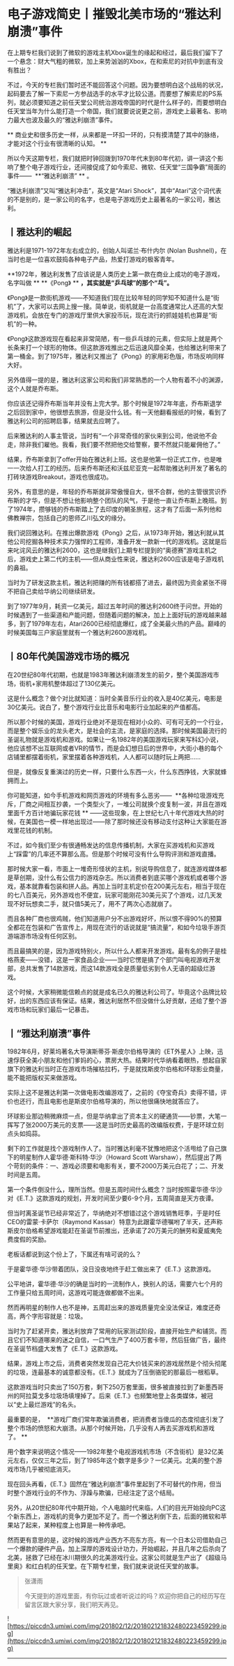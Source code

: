 # 电子游戏简史丨摧毁北美市场的“雅达利崩溃”事件

在上期专栏我们说到了微软的游戏主机Xbox诞生的缘起和经过，最后我们留下了一个悬念：财大气粗的微软，加上来势汹汹的Xbox，在和索尼的对抗中到底有没有胜出？

不过，今天的专栏我们暂时还不能回答这个问题。因为要想明白这个战局的状况，起码要去了解一下索尼一方参战选手的水平才比较公道。而要想了解索尼的PS系列，就必须要知道之前任天堂公司统治游戏帝国的时代是什么样子的，而要想明白任天堂当年为什么能打造一个帝国，我们就要说说更之前，游戏史上最著名、影响力最大也波及最久的“雅达利崩溃”事件。

 ** 商业史和很多历史一样，从来都是一环扣一环的，只有摸清楚了其中的脉络，才能对这个行业有很清晰的认知。 **

所以今天这期专栏，我们就把时钟回拨到1970年代末到80年代初，讲一讲这个影响了整个电子游戏行业，还间接促成了如今索尼、微软、任天堂“三国争霸”局面的事件——  **“雅达利崩溃” ** 。

“雅达利崩溃”又叫“雅达利冲击”，英文是“Atari Shock”，其中“Atari”这个词代表的不是别的，是一家公司的名字，也是电子游戏历史上最著名的一家公司，雅达利。

## 丨雅达利的崛起

雅达利是1971-1972年左右成立的，创始人叫诺兰·布什内尔 (Nolan Bushnell)，在当时也是一位喜欢鼓捣各种电子产品，热爱打游戏的极客青年。

 **1972年，雅达利发售了应该说是人类历史上第一款在商业上成功的电子游戏，名字叫做 **  **《Pong》 **  **，其实就是“乒乓球”的那个“乓”。**

《Pong》是一款街机游戏——不知道我们现在比较年轻的同学知不知道什么是“街机”了，大家可以去网上搜一搜。简单说，街机就是一台高度通常比人还高的大型游戏机，会放在专门的游戏厅里供大家投币玩，现在流行的抓娃娃机也算是“街机”的一种。

《Pong》这款游戏现在看起来非常简陋，有一些乒乓球的元素，但实际上就是两个长条来打一个球形的物体。但这款游戏推出之后迅速风靡全美，也给雅达利带来了第一桶金。到了1975年，雅达利又推出了《Pong》的家用彩色版，市场反响同样大好。

另外值得一提的是，雅达利这家公司和我们非常熟悉的一个人物有着不小的渊源，这个人就是乔布斯。

你应该还记得乔布斯当年并没有上完大学。那个时候是1972年年底，乔布斯退学之后回到家中，他很想去旅游，但是没什么钱。有一天他翻看报纸的时候，看到了雅达利公司的招聘启事，结果就去应聘了。

后来雅达利的人事主管说，当时有“一个非常奇怪的家伙来到公司，他说他不会走，除非我们雇他。我看，我们要不然把他交给警察，要不然就只能雇佣他了。”

结果，乔布斯拿到了offer开始在雅达利上班。这也是他第一份正式工作，也是唯一一次给人打工的经历。后来乔布斯还和沃兹尼亚克一起帮助雅达利开发了著名的打砖块游戏Breakout，游戏也很成功。

另外，有意思的是，年轻的乔布斯就非常傲慢自大，很不合群，他的主管很赏识乔布斯的才华，但是不想让他影响整个团队的风气，于是他一直让乔布斯上晚班。到了1974年，攒够钱的乔布斯踏上了去印度的朝圣旅程，这才有了后面一系列他和佛教禅宗，包括自己的恩师乙川弘文的缘分。

我们说回雅达利。在推出爆款游戏《Pong》之后，从1973年开始，雅达利就从其他公司挖掘各种技术实力强悍的工程师，准备开发一款新一代的游戏机。这就是后来叱诧风云的雅达利2600，这也是继我们上期专栏提到的“奥德赛”游戏主机之后，游戏史上第二代的主机——但从商业性来说，雅达利2600应该是电子游戏机的鼻祖。

当时为了研发这款主机，雅达利把赚的所有钱都搭了进去，最终因为资金紧张不得不把自己卖给华纳公司继续研发。

到了1977年9月，耗资一亿美元，超过五年时间的雅达利2600终于问世。开始的时候遇到了一些渠道和产能问题，但随着问题的解决，加上上面好玩的游戏越来越多，到了1979年左右，Atari2600已经彻底爆红，成了全美最火热的产品。巅峰的时候美国每三户家庭里就有一个雅达利2600游戏机。

## 丨80年代美国游戏市场的概况

在20世纪80年代初期，也就是1983年雅达利崩溃发生的前夕，整个美国游戏市场，街机+家用机整体超过了130亿美元。

这是什么概念？做个对比就知道：当时全美音乐行业的收入是40亿美元，电影是30亿美元。说白了，整个游戏行业比音乐和电影行业加起来的产值都高。

所以那个时候的美国，游戏行业绝对不是现在相对小众的、可有可无的一个行业，而是整个娱乐业的龙头老大，是社会的主流，是家庭的选择。那时候美国最流行的圣诞礼物就是游戏机和游戏。如果让一名1982年的美国游戏玩家来写科幻小说，他应该想不出互联网或者VR的情节，而是会幻想日后的世界中，大街小巷的每个店铺里都摆着街机，家里摆着各种游戏机，人人都可以随时玩上两把……

但是，就像反复重演过的历史一样，只要什么东西一火，什么东西挣钱，大家就蜂拥而上。

你可能知道，如今手机游戏和网页游戏的环境有多么恶劣——  **各种垃圾游戏充斥，厂商之间相互抄袭，一个类型火了，一堆公司就换个皮复制一波，并且在游戏里面千方百计地骗玩家花钱 ** ——这些现象，在上世纪七八十年代游戏大热的时候，在美国也一模一样地出现过——除了那时候还没有移动支付这种让大家能在游戏里花钱的机制。

不过，如今我们至少有很通畅发达的信息传播机制，大家在买游戏机和买游戏上“踩雷”的几率还不算那么高。但是那个时候可没有什么导购评测和游戏直播。

那时候大家一看，市面上一堆奇形怪状的主机，别说导购信息了，就连游戏媒体都是草创期，没什么有公信力的游戏杂志。所以消费者到底买哪个游戏机或者哪个游戏，基本就靠看包装和拼人品。再加上当时主机定价在200美元左右，相当于现在的七八百美元，另外游戏也不便宜，玩家可能刚花30美元买了个游戏，过几天发现不好玩想卖二手，就只值5美元了，用不了两次心态就崩了。

而且各种厂商也很鸡贼，他们知道用户分不出游戏好坏，所以恨不得90%的预算全都花在包装和广告宣传上，用现在流行的话说就是“搞流量”，和如今垃圾手游页游端游市场没有任何区别。

而且最搞笑的是，因为游戏特别火，所以什么人都来开发游戏。最有名的例子是桂格燕麦——没错，这是一家食品企业——当时它愣是搞了个部门叫电视游戏开发部，总共发售了14款游戏，而这14款游戏全是质量低劣到令人无语的超级烂游戏。

这个时候，大家稍微能信赖点的就是成名已久的雅达利公司了。毕竟这个品牌比较好，出的东西应该有保证。结果，雅达利居然不但没做什么好贡献，还给了整个游戏市场和玩家们最后一记暴击。

## 丨“雅达利崩溃”事件

1982年6月，好莱坞著名大导演斯蒂芬·斯皮尔伯格导演的《ET外星人》上映，迅速俘获全美小朋友和他们爹妈的心，票房大热。结果时代华纳看着眼热，想起自家旗下的雅达利当时正在游戏市场摧枯拉朽，于是就找斯皮尔伯格和环球影业商量，能不能把版权买来做游戏。

实际上这不是雅达利第一次做电影改编游戏了，之前的《夺宝奇兵》卖得不错，评价也还行，而且电影也是斯皮尔伯格导演的，所以他很痛快地就答应了。

环球影业那边稍微麻烦一点，但是华纳拿出了资本主义的硬通货——钞票，大笔一挥写了张2000万美元的支票——这是当时历史最高的改编版权费，于是环球立刻点头如捣蒜。

剩下的工作就是找个游戏制作人了。当时雅达利毫不犹豫地把这个活甩给了自己旗下的明星制作人霍华德·斯科特·华沙（Howard Scott Warshaw），然后提出了两个苛刻的条件：一、游戏必须要和电影有关，要不2000万美元白花了；二、开发时间是五周。

第一个条件倒没什么，理所当然。但是五周时间什么概念？当时按照霍华德·华沙对《E.T.》这款游戏的规划，开发时间至少要6-9个月，五周简直是天方夜谭。

但当时离圣诞节已经非常近了，华纳绝对不想错过这个游戏销售旺季，于是时任CEO的雷蒙·卡萨尔（Raymond Kassar）特意为此跟霍华德嘱咐了半天，还声称斯皮尔伯格希望游戏能赶在圣诞节前推出，还承诺了20万美元的酬劳和夏威夷免费度假的奖励。

老板话都说到这个份上了，下属还有啥可说的么？

于是霍华德·华沙带着团队，没日没夜地终于赶工做出来了《E.T.》这款游戏。

公平地讲，霍华德·华沙的确是当时的一流制作人，换别人的话，需要六七个月的工作量只给五周时间，这游戏可能连做都做不出来。

然而再明星的制作人也不是神，五周赶出来的游戏质量完全没法保证，难度还奇高，两个字形容就是：垃圾。

当时为了赶紧开卖，雅达利放弃了常用的玩家测试阶段，直接开始生产和铺货。而且它们不知道哪来的迷之自信，一口气生产了400万套卡带，然后狂做广告，最终在圣诞节档盛大发售了《E.T.》这款游戏。

结果，游戏上市之后，消费者突然发现自己花大价钱买来的游戏居然是个彻头彻尾的垃圾，连最基本的诚意都没有。《E.T.》就成为了压倒骆驼的那最后一根稻草。

这款游戏当时只卖出了150万套，剩下250万套里面，很多被直接拉到了新墨西哥州的阿拉莫戈多垃圾场填埋掉了。后来《E.T.》也频繁地登上各类媒体，被冠以“史上最烂游戏”的名头。

最重要的是，  **游戏厂商们常年欺骗消费者，把消费者当傻瓜的态度彻底引发了整个市场的愤怒和大崩溃。从那个时候开始，几乎没有人再去买游戏机和游戏了。 **

用个数字来说明这个情况——1982年整个电视游戏机市场（不含街机）是32亿美元左右，仅仅三年之后，到了1985年这个数字是多少？一亿美元。北美的整个游戏市场几乎被彻底消灭。

现在回头再看，《E.T.》固然在“雅达利崩溃”事件里起到了不可替代的作用，但当时整个游戏行业的不作为、浮躁与欺骗，已经注定了这个结局。

另外，从20世纪80年代中期开始，个人电脑时代来临，人们的目光开始投向PC这个新东西上，游戏机的竞争力更加不足了。而一个雅达利倒下去，后面的微软和苹果站了起来，某种程度上也算是一种传承吧。

然而更有意思的是，这时候的游戏产业西方不亮东方亮，有一个日本公司借助自己一个爆款的硬件产品，加上深厚的游戏设计功力，开始崛起，并且几年之后杀向了北美，拯救了已经在冰川期很久的北美游戏行业。这家公司就是生产出了《超级马里奥》和红白机的任天堂。在下期专栏里，我们就来说说任天堂的故事。

> 张潇雨
> 
> 今天提到的游戏里面，有你玩过或者听说过的吗？欢迎你把自己的经历写在留言区跟大家分享，我们明天再见。

![https://piccdn3.umiwi.com/img/201802/12/201802121832480223459299.jpg](https://piccdn3.umiwi.com/img/201802/12/201802121832480223459299.jpg)

---
